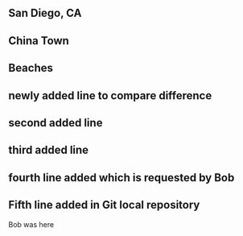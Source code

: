 ## San Diego, CA

## China Town

## Beaches

## newly added line to compare difference

## second added line

## third added line

## fourth line added which is requested by Bob

## Fifth line added in Git local repository

Bob was here
